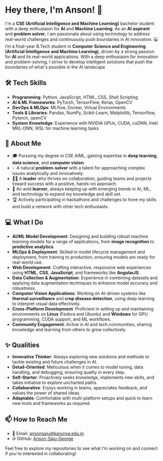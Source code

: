 # Hey there, I'm Anson! 👋

I'm a **CSE (Artificial Intelligence and Machine Learning)** bachelor student with a deep enthusiasm for **AI** and **Machine Learning**. As an **AI aspirant** and **problem solver**, I am passionate about using technology to address real-world challenges and continuously push boundaries in AI innovation. 
💻 I’m a final-year B.Tech student in **Computer Science and Engineering (Artificial Intelligence and Machine Learning)**, driven by a strong passion for **AI** and its real-world applications. With a deep enthusiasm for innovation and problem-solving, I strive to develop intelligent solutions that push the boundaries of what's possible in the AI landscape

## 🛠️ Tech Skills
- **Programming**: Python, JavaScript, HTML, CSS, Shell Scripting
- **AI & ML Frameworks**: PyTorch, TensorFlow, Keras, OpenCV
- **DevOps & MLOps**: MLflow, Docker, Virtual Environments
- **Tools & Libraries**: Pandas, NumPy, Scikit-Learn, Matplotlib, Tensorflow, Pytorch, openCV
- **System Knowledge**: Experience with NVIDIA GPUs, CUDA, cuDNN, Intel MKL-DNN, WSL for machine learning tasks

## 🚀 About Me
- 🎓 Pursuing my degree in CSE AIML, gaining expertise in **deep learning**, **data science**, and **computer vision**.
- 💡 A natural **problem-solver** with a talent for approaching complex issues analytically and innovatively.
- 👨‍🏫 A **leader** who thrives on collaboration, guiding teams and projects toward success with a positive, hands-on approach.
- 🌱 An avid **learner**, always keeping up with emerging trends in AI, ML, and technology to expand my knowledge and skill set.
- 🏆 Actively participating in hackathons and challenges to hone my skills and build a network with other tech enthusiasts.

## 💻 What I Do
- **AI/ML Model Development**: Designing and building robust machine learning models for a range of applications, from **image recognition** to **predictive analytics**.
- **MLOps & Deployment**: Skilled in model lifecycle management and deployment, from training to production, ensuring models are ready for real-world use.
- **Web Development**: Crafting interactive, responsive web experiences using **HTML**, **CSS**, **JavaScript**, and frameworks like **AngularJS**.
- **Data Collection & Augmentation**: Experience in combining datasets and applying data augmentation techniques to enhance model accuracy and robustness.
- **Computer Vision Applications**: Working on AI-driven systems like **thermal surveillance** and **crop disease detection**, using deep learning to interpret visual data effectively.
- **Cross-Platform Development**: Proficient in setting up and maintaining environments on **Linux** (Fedora and Ubuntu) and **Windows** for GPU programming, CUDA support, and ML workflows.
- **Community Engagement**: Active in AI and tech communities, sharing knowledge and learning from others to grow collectively.



## ✨ Qualities
- **Innovative Thinker**: Always exploring new solutions and methods to tackle existing and future challenges in AI.
- **Detail-Oriented**: Meticulous when it comes to model tuning, data handling, and debugging, ensuring quality in every step.
- **Self-Starter**: Proactively seeks knowledge, implements new skills, and takes initiative to explore uncharted paths.
- **Collaborative**: Enjoys working in teams, appreciates feedback, and values the power of shared ideas.
- **Adaptable**: Comfortable with multi-platform setups and quick to learn new tools and frameworks as required.

## 📫 How to Reach Me
- 📧 Email: ansonsaju@karunya.edu.in
- 🌐 GitHub: [Anson-Saju-George](https://github.com/Anson-Saju-George)

Feel free to explore my repositories to see what I’m working on and connect if you're interested in collaborating!
